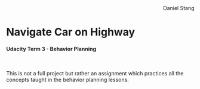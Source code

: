 <div style="text-align: right">  Daniel Stang </div>

# Navigate Car on Highway 

#### Udacity Term 3 - Behavior Planning
<br>

This is not a full project but rather an assignment which practices all the concepts taught in the behavior planning lessons.
